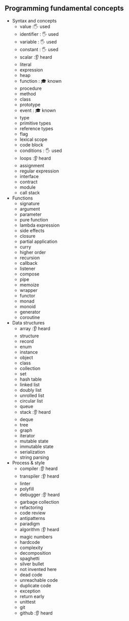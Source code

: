 ## Programming fundamental concepts

- Syntax and concepts
  - value :🖐 used
  - identifier : 🖐 used
  - variable : 🖐 used
  - constant : 🖐 used
  - scalar :👂 heard
  - literal 
  - expression
  - heap
  - function : 🎓 known 
  - procedure
  - method 
  - class
  - prototype
  - event : 🎓 known
  - type
  - primitive types
  - reference types
  - flag 
  - lexical scope
  - code block
  - conditions : 🖐 used
  - loops :👂 heard
  - assignment
  - regular expression
  - interface
  - contract 
  - module 
  - call stack
- Functions
  - signature
  - argument
  - parameter
  - pure function
  - lambda expression
  - side effects
  - closure
  - partial application
  - curry
  - higher order
  - recursion
  - callback
  - listener
  - compose
  - pipe
  - memoize
  - wrapper
  - functor
  - monad
  - monoid
  - generator
  - coroutine
- Data structures
  - array :👂 heard
  - structure
  - record
  - enum
  - instance
  - object
  - class 
  - collection 
  - set
  - hash table
  - linked list
  - doubly list
  - unrolled list
  - circular list
  - queue
  - stack :👂 heard
  - deque
  - tree
  - graph
  - iterator
  - mutable state
  - immutable state
  - serialization
  - string parsing
- Process & style
  - compiler :👂 heard
  - transpiler :👂 heard
  - linter
  - polyfill
  - debugger :👂 heard
  - garbage collection
  - refactoring
  - code review
  - antipatterns
  - paradigm
  - algorithm :👂 heard
  - magic numbers
  - hardcode
  - complexity
  - decomposition
  - spaghetti
  - silver bullet
  - not invented here
  - dead code
  - unreachable code
  - duplicate code
  - exception
  - return early
  - unittest
  - git
  - github :👂 heard
